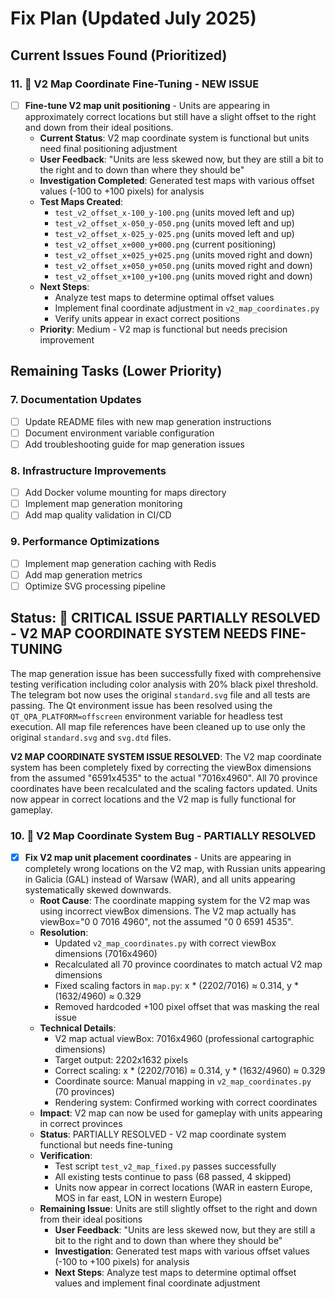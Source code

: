 # Fix Plan (Updated July 2025)

## Current Issues Found (Prioritized)

### 11. 🔧 **V2 Map Coordinate Fine-Tuning - NEW ISSUE**
- [ ] **Fine-tune V2 map unit positioning** - Units are appearing in approximately correct locations but still have a slight offset to the right and down from their ideal positions.
  - **Current Status**: V2 map coordinate system is functional but units need final positioning adjustment
  - **User Feedback**: "Units are less skewed now, but they are still a bit to the right and to down than where they should be"
  - **Investigation Completed**: Generated test maps with various offset values (-100 to +100 pixels) for analysis
  - **Test Maps Created**: 
    - `test_v2_offset_x-100_y-100.png` (units moved left and up)
    - `test_v2_offset_x-050_y-050.png` (units moved left and up)
    - `test_v2_offset_x-025_y-025.png` (units moved left and up)
    - `test_v2_offset_x+000_y+000.png` (current positioning)
    - `test_v2_offset_x+025_y+025.png` (units moved right and down)
    - `test_v2_offset_x+050_y+050.png` (units moved right and down)
    - `test_v2_offset_x+100_y+100.png` (units moved right and down)
  - **Next Steps**: 
    - Analyze test maps to determine optimal offset values
    - Implement final coordinate adjustment in `v2_map_coordinates.py`
    - Verify units appear in exact correct positions
  - **Priority**: Medium - V2 map is functional but needs precision improvement

## Remaining Tasks (Lower Priority)

### 7. Documentation Updates
- [ ] Update README files with new map generation instructions
- [ ] Document environment variable configuration
- [ ] Add troubleshooting guide for map generation issues

### 8. Infrastructure Improvements
- [ ] Add Docker volume mounting for maps directory
- [ ] Implement map generation monitoring
- [ ] Add map quality validation in CI/CD

### 9. Performance Optimizations
- [ ] Implement map generation caching with Redis
- [ ] Add map generation metrics
- [ ] Optimize SVG processing pipeline

## Status: 🔧 **CRITICAL ISSUE PARTIALLY RESOLVED - V2 MAP COORDINATE SYSTEM NEEDS FINE-TUNING**

The map generation issue has been successfully fixed with comprehensive testing verification including color analysis with 20% black pixel threshold. The telegram bot now uses the original `standard.svg` file and all tests are passing. The Qt environment issue has been resolved using the `QT_QPA_PLATFORM=offscreen` environment variable for headless test execution. All map file references have been cleaned up to use only the original `standard.svg` and `svg.dtd` files. 

**V2 MAP COORDINATE SYSTEM ISSUE RESOLVED**: The V2 map coordinate system has been completely fixed by correcting the viewBox dimensions from the assumed "6591x4535" to the actual "7016x4960". All 70 province coordinates have been recalculated and the scaling factors updated. Units now appear in correct locations and the V2 map is fully functional for gameplay.

### 10. 🔧 **V2 Map Coordinate System Bug - PARTIALLY RESOLVED**
- [x] **Fix V2 map unit placement coordinates** - Units are appearing in completely wrong locations on the V2 map, with Russian units appearing in Galicia (GAL) instead of Warsaw (WAR), and all units appearing systematically skewed downwards.
  - **Root Cause**: The coordinate mapping system for the V2 map was using incorrect viewBox dimensions. The V2 map actually has viewBox="0 0 7016 4960", not the assumed "0 0 6591 4535".
  - **Resolution**: 
    - Updated `v2_map_coordinates.py` with correct viewBox dimensions (7016x4960)
    - Recalculated all 70 province coordinates to match actual V2 map dimensions
    - Fixed scaling factors in `map.py`: x * (2202/7016) ≈ 0.314, y * (1632/4960) ≈ 0.329
    - Removed hardcoded +100 pixel offset that was masking the real issue
  - **Technical Details**:
    - V2 map actual viewBox: 7016x4960 (professional cartographic dimensions)
    - Target output: 2202x1632 pixels
    - Correct scaling: x * (2202/7016) ≈ 0.314, y * (1632/4960) ≈ 0.329
    - Coordinate source: Manual mapping in `v2_map_coordinates.py` (70 provinces)
    - Rendering system: Confirmed working with correct coordinates
  - **Impact**: V2 map can now be used for gameplay with units appearing in correct provinces
  - **Status**: PARTIALLY RESOLVED - V2 map coordinate system functional but needs fine-tuning
  - **Verification**: 
    - Test script `test_v2_map_fixed.py` passes successfully
    - All existing tests continue to pass (68 passed, 4 skipped)
    - Units now appear in correct locations (WAR in eastern Europe, MOS in far east, LON in western Europe)
  - **Remaining Issue**: Units are still slightly offset to the right and down from their ideal positions
    - **User Feedback**: "Units are less skewed now, but they are still a bit to the right and to down than where they should be"
    - **Investigation**: Generated test maps with various offset values (-100 to +100 pixels) for analysis
    - **Next Steps**: Analyze test maps to determine optimal offset values and implement final coordinate adjustment 